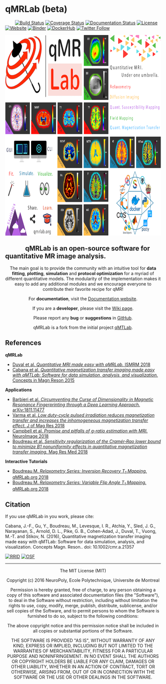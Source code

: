 # qMRLab (beta)
&nbsp;&nbsp;&nbsp;&nbsp;&nbsp;&nbsp;&nbsp; [![Build Status](https://travis-ci.org/qMRLab/qMRLab.svg?branch=master)](https://travis-ci.org/qMRLab/qMRLab) [![Coverage Status](https://coveralls.io/repos/github/qMRLab/qMRLab/badge.svg?branch=master)](https://coveralls.io/github/qMRLab/qMRLab?branch=master) [![Documentation Status](https://readthedocs.org/projects/pip/badge/?version=latest)](https://qmrlab.readthedocs.io/en/master/?version=latest) [![License](https://img.shields.io/github/license/mashape/apistatus.svg)](https://opensource.org/licenses/MIT) [![Website](https://img.shields.io/badge/Website-qmrlab.org-red.svg)](https://qmrlab.org) [![Binder](https://mybinder.org/badge_logo.svg)](https://mybinder.org/v2/gh/neuropoly/qMRLab/bids?filepath=qMRLab/mt_sat_example.ipynb) [![DockerHub](https://img.shields.io/badge/DockerHub-qmrlab-blue.svg)](https://hub.docker.com/r/neuropoly/qmrlab/) [![Twitter Follow](https://img.shields.io/twitter/follow/espadrine.svg?style=social&label=Follow)](https://twitter.com/qmrlab)

<a href="https://qmrlab.org" target="_blank"><img src="/docs/logo/page_header.png" width = "1100" height="650" align="middle"></a>

<h2>&nbsp;&nbsp;&nbsp;&nbsp;&nbsp;&nbsp;&nbsp;&nbsp;&nbsp;&nbsp;&nbsp;&nbsp; qMRLab is an open-source software for quantitative MR image analysis.</h2>

<p align="center">The main goal is to provide the community with an intuitive tool for <b>data fitting</b>, <b>plotting</b>, <b>simulation</b> and <b>protocol optimization</b> for a myriad of different quantitative models.
The modularity of the implementation makes it easy to add any additional modules and we encourage everyone to contribute their favorite recipe for qMR!</p>

<p align="center">
For <b>documentation</b>, visit the <a href="http://qmrlab.readthedocs.io/">Documentation website</a>.</p>

<p align="center">
If you are a <b>developer</b>, please visit the <a href="https://github.com/neuropoly/qMRLab/wiki">Wiki page<a>.</p>

<p align="center">
Please report any <b>bug</b> or <b>suggestions</b> in <a href="https://github.com/neuropoly/qMRLab/issues">GitHub</a>.</p>

<p align="center">
qMRLab is a fork from the initial project <a href="https://github.com/neuropoly/qMTLab">qMTLab</a>.</p>  

## References

**qMRLab**

* [Duval et al. *Quantitative MRI made easy with qMRLab.* ISMRM 2018](http://archive.ismrm.org/2018/2288.html)
* [Cabana et al. *Quantitative magnetization transfer imaging made easy with qMTLab: Software for data simulation, analysis, and visualization.* Concepts in Magn Reson 2015](https://onlinelibrary.wiley.com/doi/abs/10.1002/cmr.a.21357)

**Applications**

* [Barbieri et al. *Circumventing the Curse of Dimensionality in Magnetic Resonance Fingerprinting through a Deep Learning Approach.* arXiv:1811.11477](https://arxiv.org/abs/1811.11477)
* [Varma et al. *Low duty-cycle pulsed irradiation reduces magnetization transfer and increases the inhomogeneous magnetization transfer effect.* J of Mag Res 2018](https://www.sciencedirect.com/science/article/abs/pii/S1090780718302088)
* [Campbell et al. *Promise and pitfalls of g-ratio estimation with MRI.* NeuroImage 2018](https://www.sciencedirect.com/science/article/pii/S1053811917306857)
* [Boudreau et al. *Sensitivity regularization of the Cramér‐Rao lower bound to minimize B1 nonuniformity effects in quantitative magnetization transfer imaging.* Mag Res Med 2018](https://onlinelibrary.wiley.com/doi/abs/10.1002/mrm.27337)

**Interactive Tutorials**

* [Boudreau M. *Relaxometry Series: Inversion Recovery T<sub>1</sub> Mapping.* qMRLab.org 2018](https://qmrlab.org/jekyll/2018/10/23/T1-mapping-inversion-recovery.html)
* [Boudreau M. *Relaxometry Series: Variable Flip Angle T<sub>1</sub> Mapping.* qMRLab.org 2018](https://qmrlab.org/jekyll/2018/12/11/T1-mapping-variable-flip-angle.html)

## Citation

If you use qMRLab in you work, please cite:

Cabana, J.-F., Gu, Y., Boudreau, M., Levesque, I. R., Atchia, Y., Sled, J. G., Narayanan, S., Arnold, D. L., Pike, G. B., Cohen-Adad, J., Duval, T., Vuong, M.-T. and Stikov, N. (2016), Quantitative magnetization transfer imaging made easy with qMTLab: Software for data simulation, analysis, and visualization. Concepts Magn. Reson.. doi: 10.1002/cmr.a.21357

[![RRID](https://img.shields.io/badge/RRID-SCR__016256-green.svg?style=for-the-badge)](https://scicrunch.org/scicrunch/Resources/record/nlx_144509-1/SCR_016256/resolver?q=qmrlab&l=)
[![OSF](https://img.shields.io/badge/DOI-10.17605%2FOSF.IO%2FTMDFU-green.svg?style=for-the-badge)](https://osf.io/tmdfu/)

***

<p align="center">
The MIT License (MIT)</p>

<p align="center">Copyright (c) 2016 NeuroPoly, Ecole Polytechnique, Universite de Montreal</p>

<p align="center">Permission is hereby granted, free of charge, to any person obtaining a copy of this software and associated documentation files (the "Software"), to deal in the Software without restriction, including without limitation the rights to use, copy, modify, merge, publish, distribute, sublicense, and/or sell copies of the Software, and to permit persons to whom the Software is furnished to do so, subject to the following conditions:</p>

<p align="center">The above copyright notice and this permission notice shall be included in all copies or substantial portions of the Software.</p>

<p align="center">THE SOFTWARE IS PROVIDED "AS IS", WITHOUT WARRANTY OF ANY KIND, EXPRESS OR IMPLIED, INCLUDING BUT NOT LIMITED TO THE WARRANTIES OF MERCHANTABILITY, FITNESS FOR A PARTICULAR PURPOSE AND NONINFRINGEMENT. IN NO EVENT SHALL THE AUTHORS OR COPYRIGHT HOLDERS BE LIABLE FOR ANY CLAIM, DAMAGES OR OTHER LIABILITY, WHETHER IN AN ACTION OF CONTRACT, TORT OR OTHERWISE, ARISING FROM, OUT OF OR IN CONNECTION WITH THE SOFTWARE OR THE USE OR OTHER DEALINGS IN THE SOFTWARE.
</p>
